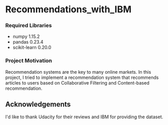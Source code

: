 # Recommendations_with_IBM

### Required Libraries

- numpy 1.15.2
- pandas 0.23.4
- scikit-learn 0.20.0

### Project Motivation
Recommendation systems are the key to many online markets. In this project, I tried to implement a recommendation system that recommends articles to users based on Collaborative Filtering and Content-based recommendation.

## Acknowledgements
I'd like to thank Udacity for their reviews and IBM for providing the dataset.
